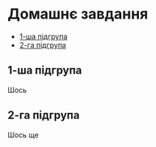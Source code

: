 # Домашнє завдання
* [1-ша підгрупа](#1-ша-підгрупа) <br>
* [2-га підгрупа](#2-га-підгрупа)
## 1-ша підгрупа
Шось
## 2-га підгрупа
Шось ще
